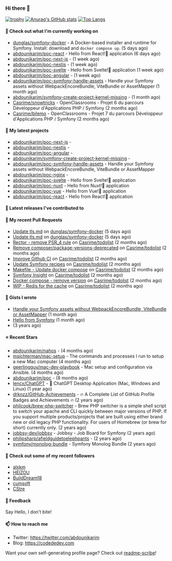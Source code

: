 ### Hi there 👋

[![trophy](https://github-profile-trophy.vercel.app/?username=abdounikarim&theme=onestar&row=1&column=7&no-frame=true&margin-w=13)](https://github.com/ryo-ma/github-profile-trophy)
[![Anurag's GitHub stats](https://github-readme-stats.vercel.app/api?username=abdounikarim&show_icons=true&theme=dark&count_private=true&hide_border=true)](https://github.com/anuraghazra/github-readme-stats)
[![Top Langs](https://github-readme-stats.vercel.app/api/top-langs/?username=abdounikarim&langs_count=8&layout=compact&theme=dark&hide_border=true)](https://github.com/anuraghazra/github-readme-stats)

#### 👷 Check out what I'm currently working on

- [dunglas/symfony-docker](https://github.com/dunglas/symfony-docker) - A Docker-based installer and runtime for Symfony. Install: download and `docker compose up`. (5 days ago)
- [abdounikarim/poc-react](https://github.com/abdounikarim/poc-react) - Hello from React!👋 application (6 days ago)
- [abdounikarim/poc-next-js](https://github.com/abdounikarim/poc-next-js) -  (1 week ago)
- [abdounikarim/poc-nestjs](https://github.com/abdounikarim/poc-nestjs) -  (1 week ago)
- [abdounikarim/poc-svelte](https://github.com/abdounikarim/poc-svelte) - Hello from Svelte!👋 application (1 week ago)
- [abdounikarim/poc-angular](https://github.com/abdounikarim/poc-angular) -  (1 week ago)
- [abdounikarim/poc-symfony-handle-assets](https://github.com/abdounikarim/poc-symfony-handle-assets) - Handle your Symfony assets without WebpackEncoreBundle, ViteBundle or AssetMapper (1 month ago)
- [abdounikarim/symfony-create-project-kernel-missing](https://github.com/abdounikarim/symfony-create-project-kernel-missing) -  (1 month ago)
- [Casrime/snowtricks](https://github.com/Casrime/snowtricks) - OpenClassrooms - Projet 6 du parcours Développeur d&#39;Applications PHP / Symfony (2 months ago)
- [Casrime/bilemo](https://github.com/Casrime/bilemo) - OpenClassrooms - Projet 7 du parcours Développeur d&#39;Applications PHP / Symfony (2 months ago)

#### 🌱 My latest projects

- [abdounikarim/poc-next-js](https://github.com/abdounikarim/poc-next-js) - 
- [abdounikarim/poc-nestjs](https://github.com/abdounikarim/poc-nestjs) - 
- [abdounikarim/poc-angular](https://github.com/abdounikarim/poc-angular) - 
- [abdounikarim/symfony-create-project-kernel-missing](https://github.com/abdounikarim/symfony-create-project-kernel-missing) - 
- [abdounikarim/poc-symfony-handle-assets](https://github.com/abdounikarim/poc-symfony-handle-assets) - Handle your Symfony assets without WebpackEncoreBundle, ViteBundle or AssetMapper
- [abdounikarim/poc-nginx](https://github.com/abdounikarim/poc-nginx) - 
- [abdounikarim/poc-svelte](https://github.com/abdounikarim/poc-svelte) - Hello from Svelte!👋 application
- [abdounikarim/poc-nuxt](https://github.com/abdounikarim/poc-nuxt) - Hello from Nuxt!👋 application 
- [abdounikarim/poc-vue](https://github.com/abdounikarim/poc-vue) - Hello from Vue!👋 application 
- [abdounikarim/poc-react](https://github.com/abdounikarim/poc-react) - Hello from React!👋 application

#### 🔭 Latest releases I've contributed to


#### 🔨 My recent Pull Requests

- [Update tls.md](https://github.com/dunglas/symfony-docker/pull/738) on [dunglas/symfony-docker](https://github.com/dunglas/symfony-docker) (5 days ago)
- [Update tls.md](https://github.com/dunglas/symfony-docker/pull/737) on [dunglas/symfony-docker](https://github.com/dunglas/symfony-docker) (5 days ago)
- [Rector - remove PSR_4 rule](https://github.com/Casrime/todolist/pull/74) on [Casrime/todolist](https://github.com/Casrime/todolist) (2 months ago)
- [Remove composer/package-versions-deprecated](https://github.com/Casrime/todolist/pull/73) on [Casrime/todolist](https://github.com/Casrime/todolist) (2 months ago)
- [Improve Github CI](https://github.com/Casrime/todolist/pull/60) on [Casrime/todolist](https://github.com/Casrime/todolist) (2 months ago)
- [Update Symfony recipes](https://github.com/Casrime/todolist/pull/59) on [Casrime/todolist](https://github.com/Casrime/todolist) (2 months ago)
- [Makefile - Update docker compose](https://github.com/Casrime/todolist/pull/58) on [Casrime/todolist](https://github.com/Casrime/todolist) (2 months ago)
- [Symfony Insight](https://github.com/Casrime/todolist/pull/57) on [Casrime/todolist](https://github.com/Casrime/todolist) (2 months ago)
- [Docker compose - remove version](https://github.com/Casrime/todolist/pull/56) on [Casrime/todolist](https://github.com/Casrime/todolist) (2 months ago)
- [WIP - Redis for the cache](https://github.com/Casrime/todolist/pull/54) on [Casrime/todolist](https://github.com/Casrime/todolist) (2 months ago)

#### 📓 Gists I wrote

- [Handle your Symfony assets without WebpackEncoreBundle, ViteBundle or AssetMapper](https://gist.github.com/7c0177c7a71b1e6585183e320034e4dd) (1 month ago)
- [Hello from Symfony](https://gist.github.com/d6b3e49ead0d8e0a4041c06fcc689307) (1 month ago)
- [](https://gist.github.com/b237278802559acb0bcf1e2516ba718e) (3 years ago)

#### ⭐ Recent Stars

- [abdounikarim/nahos](https://github.com/abdounikarim/nahos) -  (4 months ago)
- [msichterman/mac-setup](https://github.com/msichterman/mac-setup) - The commands and processes I run to setup a new Mac computer (4 months ago)
- [geerlingguy/mac-dev-playbook](https://github.com/geerlingguy/mac-dev-playbook) - Mac setup and configuration via Ansible. (4 months ago)
- [abdounikarim/poc](https://github.com/abdounikarim/poc) -  (8 months ago)
- [lencx/ChatGPT](https://github.com/lencx/ChatGPT) - 🔮 ChatGPT Desktop Application (Mac, Windows and Linux) (1 year ago)
- [drknzz/GitHub-Achievements](https://github.com/drknzz/GitHub-Achievements) - 🔥 A Complete List of GitHub Profile Badges and Achievements 🔥 (2 years ago)
- [philcook/brew-php-switcher](https://github.com/philcook/brew-php-switcher) - Brew PHP switcher is a simple shell script to switch your apache and CLI quickly between major versions of PHP. If you support multiple products/projects that are built using either brand new or old legacy PHP functionality. For users of Homebrew (or brew for short) currently only. (2 years ago)
- [jobbsy-dev/jobbsy](https://github.com/jobbsy-dev/jobbsy) - Jobbsy - Job Board for Symfony (2 years ago)
- [philipsharp/afieldguidetoelephpants](https://github.com/philipsharp/afieldguidetoelephpants) -  (2 years ago)
- [symfony/monolog-bundle](https://github.com/symfony/monolog-bundle) - Symfony Monolog Bundle (2 years ago)

#### 👯 Check out some of my recent followers

- [alxkm](https://github.com/alxkm)
- [HElZOU](https://github.com/HElZOU)
- [BuildDream18](https://github.com/BuildDream18)
- [cumsoft](https://github.com/cumsoft)
- [CStre](https://github.com/CStre)

#### 💬 Feedback

Say Hello, I don't bite!

#### 📫 How to reach me

- Twitter: https://twitter.com/abdounikarim
- Blog: https://codededev.com

Want your own self-generating profile page? Check out [readme-scribe](https://github.com/muesli/readme-scribe)!
